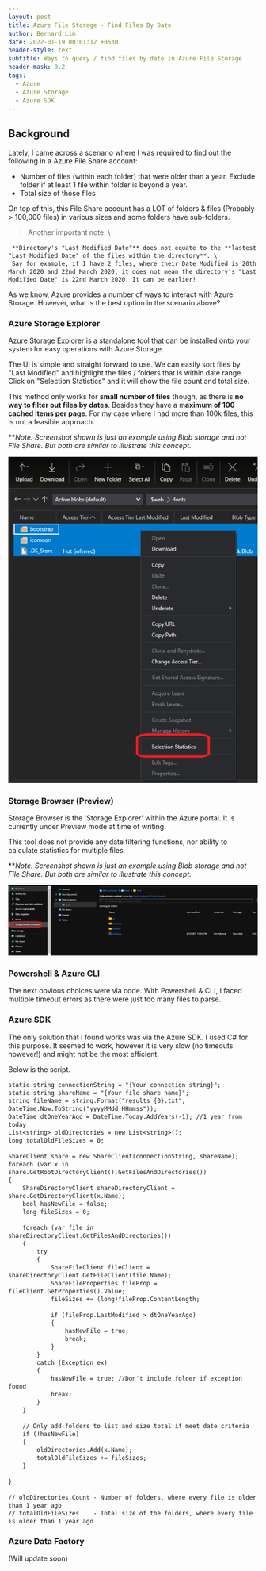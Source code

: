 ```yaml
---
layout: post
title: Azure File Storage - Find Files By Date
author: Bernard Lim
date: 2022-01-19 00:01:12 +0530
header-style: text
subtitle: Ways to query / find files by date in Azure File Storage
header-mask: 0.2
tags:
  - Azure
  - Azure Storage
  - Azure SDK
---
```


## Background

Lately, I came across a scenario where I was required to find out the following in a Azure File Share account:

- Number of files (within each folder) that were older than a year. Exclude folder if at least 1 file within folder is beyond a year.
- Total size of those files

On top of this, this File Share account has a LOT of folders & files (Probably > 100,000 files) in various sizes and some folders have sub-folders.

> Another important note: \

     **Directory's "Last Modified Date"** does not equate to the **lastest "Last Modified Date" of the files within the directory**. \
     Say for example, if I have 2 files, where their Date Modified is 20th March 2020 and 22nd March 2020, it does not mean the directory's "Last Modified Date" is 22nd March 2020. It can be earlier!

As we know, Azure provides a number of ways to interact with Azure Storage. However, what is the best option in the scenario above?

### Azure Storage Explorer

[Azure Storage Explorer](https://azure.microsoft.com/en-us/features/storage-explorer/#security) is a standalone tool that can be installed onto your system for easy operations with Azure Storage.

The UI is simple and straight forward to use. We can easily sort files by "Last Modified" and highlight the files / folders that is within date range. Click on "Selection Statistics" and it will show the file count and total size.

This method only works for **small number of files** though, as there is **no way to filter out files by dates**. Besides they have a m**aximum of 100 cached items per page**. For my case where I had more than 100k files, this is not a feasible approach.

\*\*_Note: Screenshot shown is just an example using Blob storage and not File Share. But both are similar to illustrate this concept._

![App Services Stop](/img/posts/2022-01-19-azure-storage-find-files-by-date/storage-explorer-1.PNG)

### Storage Browser (Preview)

Storage Browser is the 'Storage Explorer' within the Azure portal. It is currently under Preview mode at time of writing.

This tool does not provide any date filtering functions, nor ability to calculate statistics for multiple files.

\*\*_Note: Screenshot shown is just an example using Blob storage and not File Share. But both are similar to illustrate this concept._

![App Services Stop](/img/posts/2022-01-19-azure-storage-find-files-by-date/storage-browser-1.PNG)

### Powershell & Azure CLI

The next obvious choices were via code. With Powershell & CLI, I faced multiple timeout errors as there were just too many files to parse.

### Azure SDK

The only solution that I found works was via the Azure SDK. I used C# for this purpose.
It seemed to work, however it is very slow (no timeouts however!) and might not be the most efficient.

Below is the script.

```
static string connectionString = "{Your connection string}";
static string shareName = "{Your file share name}";
string fileName = string.Format("results_{0}.txt", DateTime.Now.ToString("yyyyMMdd_HHmmss"));
DateTime dtOneYearAgo = DateTime.Today.AddYears(-1); //1 year from today
List<string> oldDirectories = new List<string>();
long totalOldFileSizes = 0;

ShareClient share = new ShareClient(connectionString, shareName);
foreach (var x in share.GetRootDirectoryClient().GetFilesAndDirectories())
{
    ShareDirectoryClient shareDirectoryClient = share.GetDirectoryClient(x.Name);
    bool hasNewFile = false;
    long fileSizes = 0;

    foreach (var file in shareDirectoryClient.GetFilesAndDirectories())
    {
        try
        {
            ShareFileClient fileClient = shareDirectoryClient.GetFileClient(file.Name);
            ShareFileProperties fileProp = fileClient.GetProperties().Value;
            fileSizes += (long)fileProp.ContentLength;

            if (fileProp.LastModified > dtOneYearAgo)
            {
                hasNewFile = true;
                break;
            }
        }
        catch (Exception ex)
        {
            hasNewFile = true; //Don't include folder if exception found
            break;
        }
    }

    // Only add folders to list and size total if meet date criteria
    if (!hasNewFile)
    {
        oldDirectories.Add(x.Name);
        totalOldFileSizes += fileSizes;
    }

}

// oldDirectories.Count - Number of folders, where every file is older than 1 year ago
// totalOldFileSizes    - Total size of the folders, where every file is older than 1 year ago

```

### Azure Data Factory

(Will update soon)
